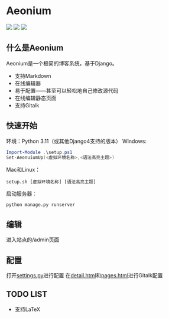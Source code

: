 # Aeonium
![](https://img.shields.io/badge/Python_3.11-blue?style=for-the-badge&logo=python&logoColor=white)   ![](https://img.shields.io/badge/powered_by_django-darkgreen?style=for-the-badge&logo=django&logoColor=white)
![](https://img.shields.io/badge/markdown_supported-black?style=for-the-badge&logo=markdown&logoColor=white)

## 什么是Aeonium
Aeonium是一个极简的博客系统，基于Django。
* 支持Markdown
* 在线编辑器
* 易于配置——甚至可以轻松地自己修改源代码
* 在线编辑静态页面
* 支持Gitalk

## 快速开始
环境：Python 3.11（或其他Django4支持的版本）
Windows:
```powershell
Import-Module .\setup.ps1
Set-AeonuiumUp(<虚拟环境名称>,<语法高亮主题>)
```
Mac和Linux：
```shell
setup.sh [虚拟环境名称] [语法高亮主题]
```

启动服务器：
```
python manage.py runserver
```
## 编辑
进入站点的/admin页面

## 配置
打开[settings.py](/blog/settings.py)进行配置
在[detail.html](themes\origin\templates\detail.html)和[pages.html](themes\origin\templates\pages.html)进行Gitalk配置
## TODO LIST
* 支持LaTeX


